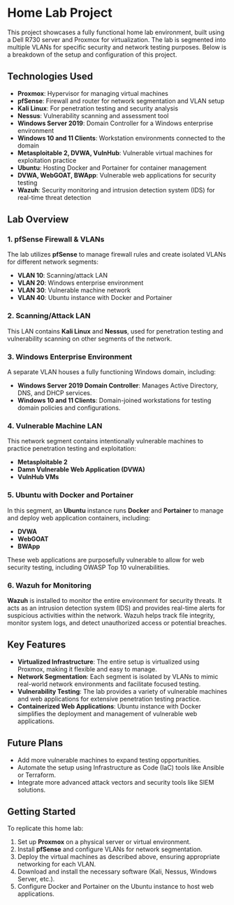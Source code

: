 # Home Lab Project

This project showcases a fully functional home lab environment, built using a Dell R730 server and Proxmox for virtualization. The lab is segmented into multiple VLANs for specific security and network testing purposes. Below is a breakdown of the setup and configuration of this project.

## Technologies Used
- **Proxmox**: Hypervisor for managing virtual machines
- **pfSense**: Firewall and router for network segmentation and VLAN setup
- **Kali Linux**: For penetration testing and security analysis
- **Nessus**: Vulnerability scanning and assessment tool
- **Windows Server 2019**: Domain Controller for a Windows enterprise environment
- **Windows 10 and 11 Clients**: Workstation environments connected to the domain
- **Metasploitable 2, DVWA, VulnHub**: Vulnerable virtual machines for exploitation practice
- **Ubuntu**: Hosting Docker and Portainer for container management
- **DVWA, WebGOAT, BWApp**: Vulnerable web applications for security testing
- **Wazuh**: Security monitoring and intrusion detection system (IDS) for real-time threat detection

## Lab Overview

### 1. pfSense Firewall & VLANs
The lab utilizes **pfSense** to manage firewall rules and create isolated VLANs for different network segments:
- **VLAN 10**: Scanning/attack LAN
- **VLAN 20**: Windows enterprise environment
- **VLAN 30**: Vulnerable machine network
- **VLAN 40**: Ubuntu instance with Docker and Portainer

### 2. Scanning/Attack LAN
This LAN contains **Kali Linux** and **Nessus**, used for penetration testing and vulnerability scanning on other segments of the network.

### 3. Windows Enterprise Environment
A separate VLAN houses a fully functioning Windows domain, including:
- **Windows Server 2019 Domain Controller**: Manages Active Directory, DNS, and DHCP services.
- **Windows 10 and 11 Clients**: Domain-joined workstations for testing domain policies and configurations.

### 4. Vulnerable Machine LAN
This network segment contains intentionally vulnerable machines to practice penetration testing and exploitation:
- **Metasploitable 2**
- **Damn Vulnerable Web Application (DVWA)**
- **VulnHub VMs**

### 5. Ubuntu with Docker and Portainer
In this segment, an **Ubuntu** instance runs **Docker** and **Portainer** to manage and deploy web application containers, including:
- **DVWA**
- **WebGOAT**
- **BWApp**

These web applications are purposefully vulnerable to allow for web security testing, including OWASP Top 10 vulnerabilities.

### 6. Wazuh for Monitoring
**Wazuh** is installed to monitor the entire environment for security threats. It acts as an intrusion detection system (IDS) and provides real-time alerts for suspicious activities within the network. Wazuh helps track file integrity, monitor system logs, and detect unauthorized access or potential breaches.

## Key Features
- **Virtualized Infrastructure**: The entire setup is virtualized using Proxmox, making it flexible and easy to manage.
- **Network Segmentation**: Each segment is isolated by VLANs to mimic real-world network environments and facilitate focused testing.
- **Vulnerability Testing**: The lab provides a variety of vulnerable machines and web applications for extensive penetration testing practice.
- **Containerized Web Applications**: Ubuntu instance with Docker simplifies the deployment and management of vulnerable web applications.

## Future Plans
- Add more vulnerable machines to expand testing opportunities.
- Automate the setup using Infrastructure as Code (IaC) tools like Ansible or Terraform.
- Integrate more advanced attack vectors and security tools like SIEM solutions.

## Getting Started
To replicate this home lab:
1. Set up **Proxmox** on a physical server or virtual environment.
2. Install **pfSense** and configure VLANs for network segmentation.
3. Deploy the virtual machines as described above, ensuring appropriate networking for each VLAN.
4. Download and install the necessary software (Kali, Nessus, Windows Server, etc.).
5. Configure Docker and Portainer on the Ubuntu instance to host web applications.

